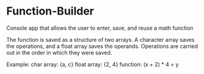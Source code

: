 # Function-Builder
Console app that allows the user to enter, save, and reuse a math function

The function is saved as a structure of two arrays.
A character array saves the operations, and a float array saves the operands.
Operations are carried out in the order in which they were saved.

Example:
char array: {a, c}
float array: {2, 4}
function: (x + 2) * 4 = y

